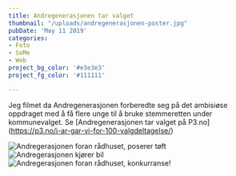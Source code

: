 ```yaml
---
title: Andregenerasjonen tar valget
thumbnail: "/uploads/andregenerasjonen-poster.jpg"
pubDate: 'May 11 2019'
categories:
- Foto
- SoMe
- Web
project_bg_color: '#e3e3e3'
project_fg_color: '#111111'

---
```

Jeg filmet da Andregenerasjonen forberedte seg på det ambisiøse oppdraget med å få flere unge til å bruke stemmeretten under kommunevalget. Se [Andregenerasjonen tar valget på P3.no] (https://p3.no/i-ar-gar-vi-for-100-valgdeltagelse/)

![Andregerasjonen foran rådhuset, poserer tøft](/uploads/andregenerasjonen-pose.jpg)
![Andregerasjonen kjører bil](/uploads/andregenerasjonen-bil.jpg)
![Andregerasjonen foran rådhuset, konkurranse!](/uploads/andregenerasjonen.jpg)